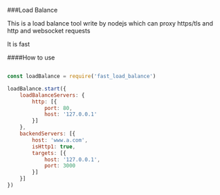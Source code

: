 ###Load Balance

This is a load balance tool write by nodejs which can proxy https/tls and http and websocket requests

It is fast

####How to use

```js

const loadBalance = require('fast_load_balance')

loadBalance.start({
    loadBalanceServers: {
        http: [{
            port: 80,
            host: '127.0.0.1'
        }]
    },
    backendServers: [{
        host: 'www.a.com',
        isHttp1: true,
        targets: [{
            host: '127.0.0.1',
            port: 3000
        }]
    }]
})
```
